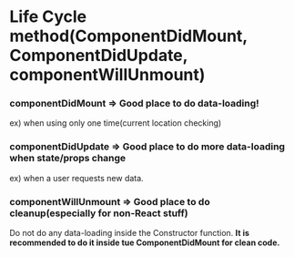 # Life Cycle method(ComponentDidMount, ComponentDidUpdate, componentWillUnmount)

### componentDidMount => Good place to do data-loading!

ex) when using only one time(current location checking)

### componentDidUpdate => Good place to do more data-loading when state/props change

ex) when a user requests new data.

### componentWillUnmount => Good place to do cleanup(especially for non-React stuff)

Do not do any data-loading inside the Constructor function.
**It is recommended to do it inside tue ComponentDidMount for clean code.**
